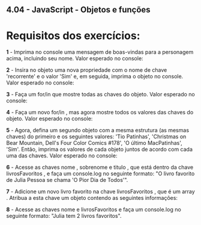 ## 4.04 - JavaScript - Objetos e funções

# Requisitos dos exercícios:

**1** - Imprima no console uma mensagem de boas-vindas para a personagem acima, incluindo seu nome. Valor esperado no console:

**2** - Insira no objeto uma nova propriedade com o nome de chave 'recorrente' e o valor 'Sim' e, em seguida, imprima o objeto no console. Valor esperado no console:

**3** - Faça um for/in que mostre todas as chaves do objeto. Valor esperado no console:

**4** - Faça um novo for/in , mas agora mostre todos os valores das chaves do objeto. Valor esperado no console:

**5** - Agora, defina um segundo objeto com a mesma estrutura (as mesmas chaves) do primeiro e os seguintes valores: 'Tio Patinhas', 'Christmas on Bear Mountain, Dell's Four Color Comics #178', 'O último MacPatinhas', 'Sim'. Então, imprima os valores de cada objeto juntos de acordo com cada uma das chaves. Valor esperado no console:

**6** - Acesse as chaves nome , sobrenome e titulo , que está dentro da chave livrosFavoritos , e faça um console.log no seguinte formato: "O livro favorito de Julia Pessoa se chama 'O Pior Dia de Todos'".

**7** - Adicione um novo livro favorito na chave livrosFavoritos , que é um array . Atribua a esta chave um objeto contendo as seguintes informações:

**8** - Acesse as chaves nome e livrosFavoritos e faça um console.log no seguinte formato: "Julia tem 2 livros favoritos".

